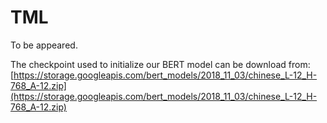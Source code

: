# TML
To be appeared.


The checkpoint used to initialize our BERT model can be download from: [https://storage.googleapis.com/bert_models/2018_11_03/chinese_L-12_H-768_A-12.zip](https://storage.googleapis.com/bert_models/2018_11_03/chinese_L-12_H-768_A-12.zip) 
